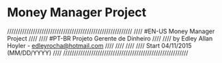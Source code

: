 # Money Manager Project
//////////////////////////////////////////////////////////
////          #EN-US Money Manager Project            ////
////          #PT-BR Projeto Gerente de Dinheiro      ////
//// by Edley Allan Hoyler - edleyrocha@hotmail.com   ////
////                                                  ////
//// Start 04/11/2015 (MM/DD/YYYY)                    ////
//////////////////////////////////////////////////////////